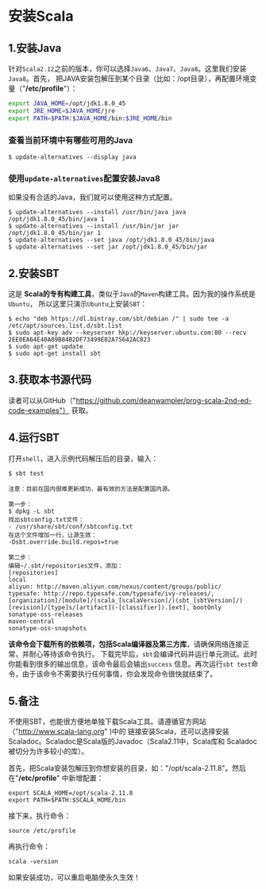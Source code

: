 安装Scala
================================================================================
## 1.安装Java
针对`Scala2.12`之前的版本，你可以选择`Java6`、`Java7`、`Java8`。这里我们安装`Java8`。首先，
把JAVA安装包解压到某个目录（比如：/opt目录），再配置环境变量（"**/etc/profile**"）：
```sh
export JAVA_HOME=/opt/jdk1.8.0_45
export JRE_HOME=$JAVA_HOME/jre                 
export PATH=$PATH:$JAVA_HOME/bin:$JRE_HOME/bin
```

### 查看当前环境中有哪些可用的Java
```shell
$ update-alternatives --display java
```

### 使用`update-alternatives`配置安装Java8
如果没有合适的Java，我们就可以使用这种方式配置。
```shell
$ update-alternatives --install /usr/bin/java java /opt/jdk1.8.0_45/bin/java 1
$ update-alternatives --install /usr/bin/jar jar /opt/jdk1.8.0_45/bin/jar 1
$ update-alternatives --set java /opt/jdk1.8.0_45/bin/java
$ update-alternatives --set jar /opt/jdk1.8.0_45/bin/jar
```

## 2.安装SBT
这是 **Scala的专有构建工具**，类似于`Java`的`Maven`构建工具。因为我的操作系统是`Ubuntu`，
所以这里只演示`Ubuntu`上安装`SBT`：
```shell
$ echo "deb https://dl.bintray.com/sbt/debian /" | sudo tee -a /etc/apt/sources.list.d/sbt.list
$ sudo apt-key adv --keyserver hkp://keyserver.ubuntu.com:80 --recv 2EE0EA64E40A89B84B2DF73499E82A75642AC823
$ sudo apt-get update
$ sudo apt-get install sbt
```

## 3.获取本书源代码
读者可以从GitHub（"https://github.com/deanwampler/prog-scala-2nd-ed-code-examples"）
获取。

## 4.运行SBT
打开`shell`，进入示例代码解压后的目录，输入：
```shell
$ sbt test
```
```
注意：目前在国内很难更新成功，最有效的方法是配置国内源。

第一步：
$ dpkg -L sbt
找出sbtconfig.txt文件：
- /usr/share/sbt/conf/sbtconfig.txt
在这个文件增加一行，让源生效：
-Dsbt.override.build.repos=true

第二步：
编辑~/.sbt/repositories文件，添加：
[repositories]
local
aliyun: http://maven.aliyun.com/nexus/content/groups/public/
typesafe: http://repo.typesafe.com/typesafe/ivy-releases/, [organization]/[module]/(scala_[scalaVersion]/)(sbt_[sbtVersion]/)[revision]/[type]s/[artifact](-[classifier]).[ext], bootOnly
sonatype-oss-releases
maven-central
sonatype-oss-snapshots
```
**该命令会下载所有的依赖项，包括Scala编译器及第三方库**，请确保网络连接正常，并耐心等待该命令执行。
下载完毕后，`sbt`会编译代码并运行单元测试。此时你能看到很多的输出信息，该命令最后会输出`success`
信息。再次运行`sbt test`命令，由于该命令不需要执行任何事情，你会发现命令很快就结束了。

## 5.备注
不使用SBT，也能很方便地单独下载Scala工具。请遵循官方网站（"http://www.scala-lang.org" )中的
链接安装Scala，还可以选择安装Scaladoc。Scaladoc是Scala版的Javadoc（Scala2.11中，Scala库和
Scaladoc被切分为许多较小的库）。

首先，把Scala安装包解压到你想安装的目录，如："/opt/scala-2.11.8"。然后在"**/etc/profile**"
中新增配置：
```shell
export SCALA_HOME=/opt/scala-2.11.8
export PATH=$PATH:$SCALA_HOME/bin
```
接下来，执行命令：
```shell
source /etc/profile
```
再执行命令：
```shell
scala -version
```
如果安装成功，可以重启电脑使永久生效！
